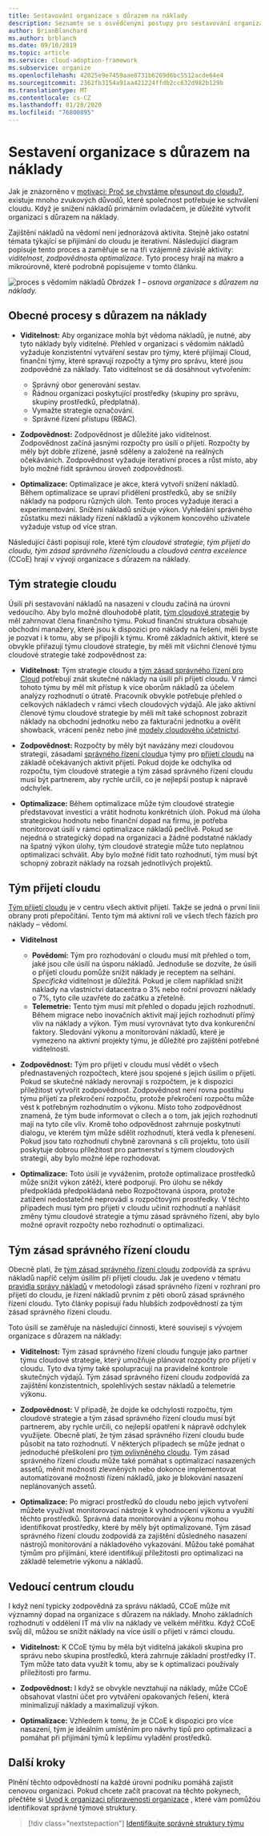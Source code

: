 ```yaml
---
title: Sestavování organizace s důrazem na náklady
description: Seznamte se s osvědčenými postupy pro sestavování organizace s důrazem na náklady.
author: BrianBlanchard
ms.author: brblanch
ms.date: 09/10/2019
ms.topic: article
ms.service: cloud-adoption-framework
ms.subservice: organize
ms.openlocfilehash: 42025e9e7459aae8731b6269d6bc5512acde64e4
ms.sourcegitcommit: 2362fb3154a91aa421224ffdb2cc632d982b129b
ms.translationtype: MT
ms.contentlocale: cs-CZ
ms.lasthandoff: 01/28/2020
ms.locfileid: "76800895"
---
```

# <a name="build-a-cost-conscious-organization"></a>Sestavení organizace s důrazem na náklady

Jak je znázorněno v [motivaci: Proč se chystáme přesunout do cloudu?](../strategy/motivations.md), existuje mnoho zvukových důvodů, které společnost potřebuje ke schválení cloudu. Když je snížení nákladů primárním ovladačem, je důležité vytvořit organizaci s důrazem na náklady.

Zajištění nákladů na vědomí není jednorázová aktivita. Stejně jako ostatní témata týkající se přijímání do cloudu je iterativní. Následující diagram popisuje tento proces a zaměřuje se na tři vzájemně závislé aktivity: *viditelnost*, *zodpovědnost*a *optimalizace*. Tyto procesy hrají na makro a mikroúrovně, které podrobně popisujeme v tomto článku.

![proces s vědomím nákladů](../_images/ready/cost-optimization-process.png)
*Obrázek 1 – osnova organizace s důrazem na náklady.*

## <a name="general-cost-conscious-processes"></a>Obecné procesy s důrazem na náklady

- **Viditelnost:** Aby organizace mohla být vědoma nákladů, je nutné, aby tyto náklady byly viditelné. Přehled v organizaci s vědomím nákladů vyžaduje konzistentní vytváření sestav pro týmy, které přijímají Cloud, finanční týmy, které spravují rozpočty a týmy pro správu, které jsou zodpovědné za náklady. Tato viditelnost se dá dosáhnout vytvořením:
  - Správný obor generování sestav.
  - Řádnou organizaci poskytující prostředky (skupiny pro správu, skupiny prostředků, předplatná).
  - Vymažte strategie označování.
  - Správné řízení přístupu (RBAC).

- **Zodpovědnost:** Zodpovědnost je důležité jako viditelnost. Zodpovědnost začíná jasnými rozpočty pro úsilí o přijetí. Rozpočty by měly být dobře zřízené, jasně sděleny a založené na reálných očekáváních. Zodpovědnost vyžaduje iterativní proces a růst místo, aby bylo možné řídit správnou úroveň zodpovědnosti.

- **Optimalizace:** Optimalizace je akce, která vytvoří snížení nákladů. Během optimalizace se upraví přidělení prostředků, aby se snížily náklady na podporu různých úloh. Tento proces vyžaduje iteraci a experimentování. Snížení nákladů snižuje výkon. Vyhledání správného zůstatku mezi náklady řízení nákladů a výkonem koncového uživatele vyžaduje vstup od více stran.

Následující části popisují role, které tým *cloudové strategie*, *tým přijetí do cloudu,* *tým zásad správného řízení*cloudu a *cloudová centra excelence* (CCoE) hrají v vývoji organizace s důrazem na náklady.

## <a name="cloud-strategy-team"></a>Tým strategie cloudu

Úsilí při sestavování nákladů na nasazení v cloudu začíná na úrovni vedoucího. Aby bylo možné dlouhodobě platit, [tým cloudové strategie](./cloud-strategy.md) by měl zahrnovat člena finančního týmu. Pokud finanční struktura obsahuje obchodní manažery, které jsou k dispozici pro náklady na řešení, měli byste je pozvat i k tomu, aby se připojili k týmu. Kromě základních aktivit, které se obvykle přiřazují týmu cloudové strategie, by měli mít všichni členové týmu cloudové strategie také zodpovědnost za:

- **Viditelnost:** Tým strategie cloudu a [tým zásad správného řízení pro Cloud](./cloud-governance.md) potřebují znát skutečné náklady na úsilí při přijetí cloudu. V rámci tohoto týmu by měl mít přístup k více oborům nákladů za účelem analýzy rozhodnutí o útratě. Pracovník obvykle potřebuje přehled o celkových nákladech v rámci všech cloudových výdajů. Ale jako aktivní členové týmu cloudové strategie by měli mít také schopnost zobrazit náklady na obchodní jednotku nebo za fakturační jednotku a ověřit showback, vrácení peněz nebo jiné [modely cloudového účetnictví](../strategy/cloud-accounting.md).

- **Zodpovědnost:** Rozpočty by měly být navázány mezi cloudovou strategií, zásadami [správného řízení cloudu](./cloud-governance.md)a týmy pro [přijetí cloudu](./cloud-adoption.md) na základě očekávaných aktivit přijetí. Pokud dojde ke odchylka od rozpočtu, tým cloudové strategie a tým zásad správného řízení cloudu musí být partnerem, aby rychle určili, co je nejlepší postup k nápravě odchylek.

- **Optimalizace:** Během optimalizace může tým cloudové strategie představovat investici a vrátit hodnotu konkrétních úloh. Pokud má úloha strategickou hodnotu nebo finanční dopad na firmu, je potřeba monitorovat úsilí v rámci optimalizace nákladů pečlivě. Pokud se nejedná o strategický dopad na organizaci a žádné podstatné náklady na špatný výkon úlohy, tým cloudové strategie může tuto neplatnou optimalizaci schválit. Aby bylo možné řídit tato rozhodnutí, tým musí být schopný zobrazit náklady na rozsah jednotlivých projektů.

## <a name="cloud-adoption-team"></a>Tým přijetí cloudu

[Tým přijetí cloudu](./cloud-adoption.md) je v centru všech aktivit přijetí. Takže se jedná o první linii obrany proti přepočítání. Tento tým má aktivní roli ve všech třech fázích pro náklady – vědomí.

- **Viditelnost**

  - **Povědomí:** Tým pro rozhodování o cloudu musí mít přehled o tom, jaké jsou cíle úsilí na úsporu nákladů. Jednoduše se dozvíte, že úsilí o přijetí cloudu pomůže snížit náklady je receptem na selhání. *Specifická* viditelnost je důležitá. Pokud je cílem například snížit náklady na vlastnictví datacentra o 3% nebo roční provozní náklady o 7%, tyto cíle uzavřete do začátku a zřetelně.
  - **Telemetrie:** Tento tým musí mít přehled o dopadu jejich rozhodnutí. Během migrace nebo inovačních aktivit mají jejich rozhodnutí přímý vliv na náklady a výkon. Tým musí vyrovnávat tyto dva konkurenční faktory. Sledování výkonu a monitorování nákladů, které je vymezeno na aktivní projekty týmu, je důležité pro zajištění potřebné viditelnosti.

- **Zodpovědnost:** Tým pro přijetí v cloudu musí vědět o všech přednastavených rozpočtech, které jsou spojené s jejich úsilím o přijetí. Pokud se skutečné náklady nerovnají s rozpočtem, je k dispozici příležitost vytvořit zodpovědnost. Zodpovědnost není rovna postihu týmu přijetí za překročení rozpočtu, protože překročení rozpočtu může vést k potřebným rozhodnutím o výkonu. Místo toho zodpovědnost znamená, že tým bude informovat o cílech a o tom, jak jejich rozhodnutí mají na tyto cíle vliv. Kromě toho odpovědnost zahrnuje poskytnutí dialogu, ve kterém tým může sdělit rozhodnutí, která vedla k přenesení. Pokud jsou tato rozhodnutí chybně zarovnaná s cíli projektu, toto úsilí poskytuje dobrou příležitost pro partnerství s týmem cloudových strategií, aby bylo možné lépe rozhodovat.

- **Optimalizace:** Toto úsilí je vyvážením, protože optimalizace prostředků může snížit výkon zátěží, které podporují. Pro úlohu se někdy předpokládá předpokládaná nebo Rozpočtovaná úspora, protože zatížení nedostatečně neprovádí s rozpočtovými prostředky. V těchto případech musí tým pro přijetí v cloudu učinit rozhodnutí a nahlásit změny týmu cloudové strategie a týmu zásad správného řízení, aby bylo možné opravit rozpočty nebo rozhodnutí o optimalizaci.

## <a name="cloud-governance-team"></a>Tým zásad správného řízení cloudu

Obecně platí, že [tým zásad správného řízení cloudu](./cloud-governance.md) zodpovídá za správu nákladů napříč celým úsilím při přijetí cloudu. Jak je uvedeno v tématu [pravidla správy nákladů](../govern/cost-management/index.md) v metodologii zásad správného řízení v rozhraní pro přijetí do cloudu, je řízení nákladů prvním z pěti oborů zásad správného řízení cloudu. Tyto články popisují řadu hlubších zodpovědností za tým zásad správného řízení cloudu.

Toto úsilí se zaměřuje na následující činnosti, které souvisejí s vývojem organizace s důrazem na náklady:

- **Viditelnost:** Tým zásad správného řízení cloudu funguje jako partner týmu cloudové strategie, který umožňuje plánovat rozpočty pro přijetí v cloudu. Tyto dva týmy také spolupracují na pravidelné kontrole skutečných výdajů. Tým zásad správného řízení cloudu zodpovídá za zajištění konzistentních, spolehlivých sestav nákladů a telemetrie výkonu.

- **Zodpovědnost:** V případě, že dojde ke odchylosti rozpočtu, tým cloudové strategie a tým zásad správného řízení cloudu musí být partnerem, aby rychle určili, co nejlepší opatření k nápravě odchylek využijete. Obecně platí, že tým zásad správného řízení cloudu bude působit na tato rozhodnutí. V některých případech se může jednat o jednoduché přeškolení pro [tým ovlivněného cloudu](./cloud-adoption.md). Tým zásad správného řízení cloudu může také pomáhat s optimalizací nasazených assetů, měnit možnosti zlevněných nebo dokonce implementovat automatizované možnosti řízení nákladů, jako je blokování nasazení neplánovaných assetů.

- **Optimalizace:** Po migraci prostředků do cloudu nebo jejich vytvoření můžete využívat monitorovací nástroje k vyhodnocení výkonu a využití těchto prostředků. Správná data monitorování a výkonu mohou identifikovat prostředky, které by měly být optimalizované. Tým zásad správného řízení cloudu zodpovídá za zajištění důsledného nasazení nástrojů monitorování a nákladového vykazování. Můžou také pomáhat týmům pro přijímání, které identifikují příležitosti pro optimalizaci na základě telemetrie výkonu a nákladů.

## <a name="cloud-center-of-excellence"></a>Vedoucí centrum cloudu

I když není typicky zodpovědná za správu nákladů, CCoE může mít významný dopad na organizace s důrazem na náklady. Mnoho základních rozhodnutí v oddělení IT má vliv na náklady ve velkém měřítku. Když CCoE svůj díl, můžou se snížit náklady na více úsilí o přijetí v rámci cloudu.

- **Viditelnost:** K CCoE týmu by měla být viditelná jakákoli skupina pro správu nebo skupina prostředků, která zahrnuje základní prostředky IT. Tým může tato data využít k tomu, aby se k optimalizaci používaly příležitosti pro farmu.

- **Zodpovědnost:** I když se obvykle nevztahují na náklady, může CCoE obsahovat vlastní účet pro vytváření opakovaných řešení, která minimalizují náklady a maximalizují výkon.

- **Optimalizace:** Vzhledem k tomu, že je CCoE k dispozici pro více nasazení, tým je ideálním umístěním pro návrhy tipů pro optimalizaci a pomáhat při přijímání týmů k lepšímu vyladění prostředků.

## <a name="next-steps"></a>Další kroky

Plnění těchto odpovědností na každé úrovni podniku pomáhá zajistit cenovou organizaci. Pokud chcete začít pracovat na těchto pokynech, přečtěte si [Úvod k organizaci připravenosti organizace](./index.md) , které vám pomůžou identifikovat správné týmové struktury.

> [!div class="nextstepaction"]
> [Identifikujte správné struktury týmu](./index.md)
